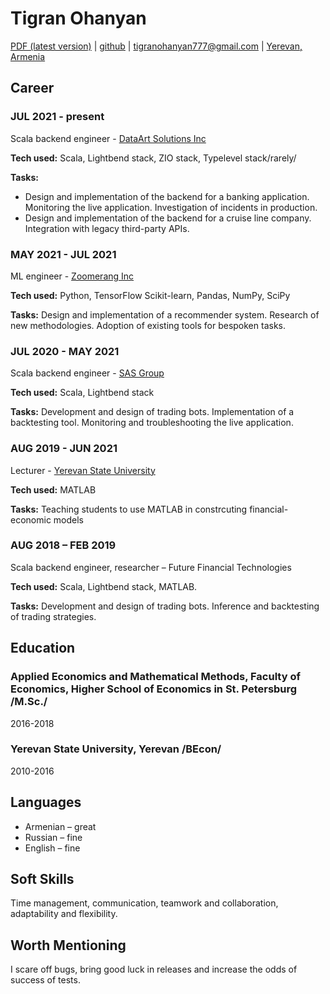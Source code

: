# Tigran Ohanyan

[PDF (latest version)](https://tigranohanyan.github.io/RESUME/RESUME.pdf) |
[github](https://github.com/TigranOhanyan) |
[tigranohanyan777@gmail.com](mailto:tigranohanyan777@gmail.com) |
[Yerevan, Armenia](https://www.openstreetmap.org/relation/364087#map=12/40.1614/44.5259)

## Career

### JUL 2021 - present

Scala backend engineer - [DataArt Solutions Inc](https://www.dataart.com)

**Tech used:** Scala, Lightbend stack, ZIO stack, Typelevel stack/rarely/

**Tasks:** 
  - Design and implementation of the backend for a banking application. Monitoring the live application. Investigation of incidents in production.
  - Design and implementation of the backend for a cruise line company. Integration with legacy third-party APIs.


### MAY 2021 - JUL 2021

ML engineer - [Zoomerang Inc](https://zoomerang.app/)

**Tech used:** Python, TensorFlow Scikit-learn, Pandas, NumPy, SciPy

**Tasks:** Design and implementation of a recommender system. Research of new methodologies. Adoption of existing tools for bespoken tasks.

### JUL 2020 - MAY 2021

Scala backend engineer - [SAS Group](https://www.sasgroup.am/en/)

**Tech used:** Scala, Lightbend stack

**Tasks:** Development and design of trading bots. Implementation of a backtesting tool. Monitoring and troubleshooting the live application. 
  
### AUG 2019 - JUN 2021

Lecturer - [Yerevan State University](http://www.ysu.am/main/en)

**Tech used:** MATLAB

**Tasks:** Teaching students to use MATLAB in constrcuting financial-economic models

### AUG 2018 – FEB 2019

Scala backend engineer, researcher – Future Financial Technologies

**Tech used:** Scala, Lightbend stack, MATLAB.

**Tasks:** Development and design of trading bots. Inference and backtesting of trading strategies.

## Education

### Applied Economics and Mathematical Methods, Faculty of Economics, Higher School of Economics in St. Petersburg /M.Sc./

2016-2018 

### Yerevan State University, Yerevan /BEcon/

2010-2016

## Languages

* Armenian – great
* Russian – fine
* English – fine

## Soft Skills
Time management, communication, teamwork and collaboration, adaptability and flexibility.

## Worth Mentioning
I scare off bugs, bring good luck in releases and increase the odds of success of tests.

